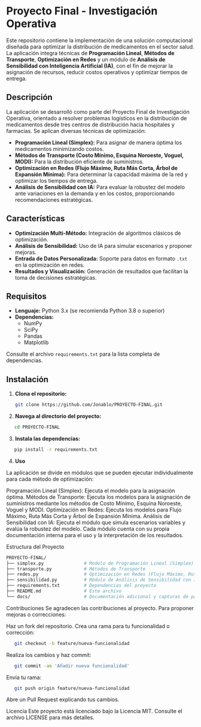 # Proyecto Final - Investigación Operativa

Este repositorio contiene la implementación de una solución computacional diseñada para optimizar la distribución de medicamentos en el sector salud. La aplicación integra técnicas de **Programación Lineal**, **Métodos de Transporte**, **Optimización en Redes** y un módulo de **Análisis de Sensibilidad con Inteligencia Artificial (IA)**, con el fin de mejorar la asignación de recursos, reducir costos operativos y optimizar tiempos de entrega.

## Descripción

La aplicación se desarrolló como parte del Proyecto Final de Investigación Operativa, orientado a resolver problemas logísticos en la distribución de medicamentos desde tres centros de distribución hacia hospitales y farmacias. Se aplican diversas técnicas de optimización:

- **Programación Lineal (Simplex):** Para asignar de manera óptima los medicamentos minimizando costos.
- **Métodos de Transporte (Costo Mínimo, Esquina Noroeste, Voguel, MODI):** Para la distribución eficiente de suministros.
- **Optimización en Redes (Flujo Máximo, Ruta Más Corta, Árbol de Expansión Mínima):** Para determinar la capacidad máxima de la red y optimizar los tiempos de entrega.
- **Análisis de Sensibilidad con IA:** Para evaluar la robustez del modelo ante variaciones en la demanda y en los costos, proporcionando recomendaciones estratégicas.

## Características

- **Optimización Multi-Método:** Integración de algoritmos clásicos de optimización.
- **Análisis de Sensibilidad:** Uso de IA para simular escenarios y proponer mejoras.
- **Entrada de Datos Personalizada:** Soporte para datos en formato `.txt` en la optimización en redes.
- **Resultados y Visualización:** Generación de resultados que facilitan la toma de decisiones estratégicas.

## Requisitos

- **Lenguaje:** Python 3.x (se recomienda Python 3.8 o superior)
- **Dependencias:**
  - NumPy
  - SciPy
  - Pandas
  - Matplotlib

Consulte el archivo `requirements.txt` para la lista completa de dependencias.

## Instalación

1. **Clona el repositorio:**
   ```bash
   git clone https://github.com/Jonablo/PROYECTO-FINAL.git

2. **Navega al directorio del proyecto:**

```bash
   cd PROYECTO-FINAL
```

3. **Instala las dependencias:**

```bash
   pip install -r requirements.txt
```
4. **Uso**

La aplicación se divide en módulos que se pueden ejecutar individualmente para cada método de optimización:

Programación Lineal (Simplex): Ejecuta el modelo para la asignación óptima.
Métodos de Transporte: Ejecuta los modelos para la asignación de suministros mediante los métodos de Costo Mínimo, Esquina Noroeste, Voguel y MODI.
Optimización en Redes: Ejecuta los modelos para Flujo Máximo, Ruta Más Corta y Árbol de Expansión Mínima.
Análisis de Sensibilidad con IA: Ejecuta el módulo que simula escenarios variables y evalúa la robustez del modelo.
Cada módulo cuenta con su propia documentación interna para el uso y la interpretación de los resultados.

Estructura del Proyecto
```bash
PROYECTO-FINAL/
├── simplex.py               # Modelo de Programación Lineal (Simplex)
├── transporte.py            # Métodos de Transporte
├── redes.py                 # Optimización en Redes (Flujo Máximo, Ruta Más Corta, etc.)
├── sensibilidad.py          # Módulo de Análisis de Sensibilidad con IA
├── requirements.txt         # Dependencias del proyecto
├── README.md                # Este archivo
└── docs/                    # Documentación adicional y capturas de pantalla
```

Contribuciones
Se agradecen las contribuciones al proyecto. Para proponer mejoras o correcciones:

Haz un fork del repositorio.
Crea una rama para tu funcionalidad o corrección:
```bash
   git checkout -b feature/nueva-funcionalidad
```

Realiza los cambios y haz commit:
```bash
   git commit -am 'Añadir nueva funcionalidad'
```
Envía tu rama:
```bash
   git push origin feature/nueva-funcionalidad
```

Abre un Pull Request explicando tus cambios.

Licencia
Este proyecto está licenciado bajo la Licencia MIT. Consulte el archivo LICENSE para más detalles.
